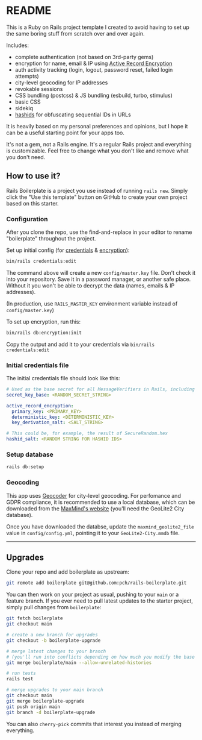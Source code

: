 # README

This is a Ruby on Rails project template I created to avoid having to set up the same boring stuff from scratch over and over again.

Includes:

- complete authentication (not based on 3rd-party gems)
- encryption for name, email & IP using [Active Record Encryption](https://guides.rubyonrails.org/active_record_encryption.html)
- auth activity tracking (login, logout, password reset, failed login attempts)
- city-level geocoding for IP addresses
- revokable sessions
- CSS bundling (postcss) & JS bundling (esbuild, turbo, stimulus)
- basic CSS
- sidekiq
- [hashids](https://github.com/jcypret/hashid-rails) for obfuscating sequential IDs in URLs

It is heavily based on my personal preferences and opinions, but I hope it can be a useful starting point for your apps too.

It's not a gem, not a Rails engine. It's a regular Rails project and everything is customizable. Feel free to change what you don't like and remove what you don't need.

## How to use it?

Rails Boilerplate is a project you use instead of running `rails new`. Simply click the "Use this template" button on GitHub to create your own project based on this starter.

### Configuration

After you clone the repo, use the find-and-replace in your editor to rename "boilerplate" throughout the project.

Set up initial config (for [credentials](https://edgeguides.rubyonrails.org/security.html#environmental-security) & [encryption](https://guides.rubyonrails.org/active_record_encryption.html)):

```sh
bin/rails credentials:edit
```

The command above will create a new `config/master.key` file. Don't check it into your repository. Save it in a password manager, or another safe place. Without it you won't be able to decrypt the data (names, emails & IP addresses).

(In production, use `RAILS_MASTER_KEY` environment variable instead of `config/master.key`)

To set up encryption, run this:

```sh
bin/rails db:encryption:init
```

Copy the output and add it to your credentials via `bin/rails credentials:edit`

### Initial credentials file

The initial credentials file should look like this:

```yaml
# Used as the base secret for all MessageVerifiers in Rails, including the one protecting cookies.
secret_key_base: <RANDOM_SECRET_STRING>

active_record_encryption:
  primary_key: <PRIMARY_KEY>
  deterministic_key: <DETERMINISTIC_KEY>
  key_derivation_salt: <SALT_STRING>

# This could be, for example, the result of SecureRandom.hex
hashid_salt: <RANDOM STRING FOR HASHID IDS>
```

### Setup database

```sh
rails db:setup
```

### Geocoding

This app uses [Geocoder](https://github.com/alexreisner/geocoder) for city-level geocoding. For perfomance and GDPR compliance, it is recommended to use a local database, which can be downloaded from the [MaxMind's website](https://dev.maxmind.com/geoip/geoip2/geolite2/) (you'll need the GeoLite2 City database).

Once you have downloaded the databse, update the `maxmind_geolite2_file` value in `config/config.yml`, pointing it to your `GeoLite2-City.mmdb` file.

---

## Upgrades

Clone your repo and add boilerplate as upstream:

```sh
git remote add boilerplate git@github.com:pch/rails-boilerplate.git
```

You can then work on your project as usual, pushing to your `main` or a feature branch. If you ever need to pull latest updates to the starter project, simply pull changes from `boilerplate`:

```sh
git fetch boilerplate
git checkout main

# create a new branch for upgrades
git checkout -b boilerplate-upgrade

# merge latest changes to your branch
# (you'll run into conflicts depending on how much you modify the base code)
git merge boilerplate/main --allow-unrelated-histories

# run tests
rails test

# merge upgrades to your main branch
git checkout main
git merge boilerplate-upgrade
git push origin main
git branch -d boilerplate-upgrade
```

You can also `cherry-pick` commits that interest you instead of merging everything.

